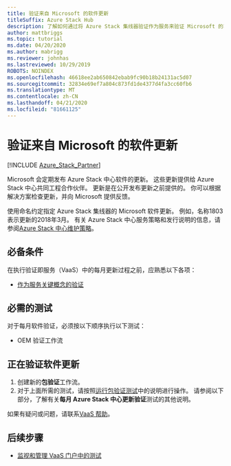 ```yaml
---
title: 验证来自 Microsoft 的软件更新
titleSuffix: Azure Stack Hub
description: 了解如何通过将 Azure Stack 集线器验证作为服务来验证 Microsoft 的软件更新。
author: mattbriggs
ms.topic: tutorial
ms.date: 04/20/2020
ms.author: mabrigg
ms.reviewer: johnhas
ms.lastreviewed: 10/29/2019
ROBOTS: NOINDEX
ms.openlocfilehash: 46618ee2ab650842ebab9fc90b18b24131ac5d07
ms.sourcegitcommit: 32834e69ef7a804c873fd1de4377d4fa3cc60fb6
ms.translationtype: MT
ms.contentlocale: zh-CN
ms.lasthandoff: 04/21/2020
ms.locfileid: "81661125"
---
```

# <a name="validate-software-updates-from-microsoft"></a>验证来自 Microsoft 的软件更新

[!INCLUDE [Azure_Stack_Partner](./includes/azure-stack-partner-appliesto.md)]

Microsoft 会定期发布 Azure Stack 中心软件的更新。 这些更新提供给 Azure Stack 中心共同工程合作伙伴。 更新是在公开发布更新之前提供的。 你可以根据解决方案检查更新，并向 Microsoft 提供反馈。

使用命名约定指定 Azure Stack 集线器的 Microsoft 软件更新。 例如，名称1803表示更新的2018年3月。 有关 Azure Stack 中心服务策略和发行说明的信息，请参阅[Azure Stack 中心维护策略](../operator/azure-stack-servicing-policy.md)。

## <a name="prerequisites"></a>必备条件

在执行验证即服务（VaaS）中的每月更新过程之前，应熟悉以下各项：

- [作为服务关键概念的验证](azure-stack-vaas-key-concepts.md)

## <a name="required-tests"></a>必需的测试

对于每月软件验证，必须按以下顺序执行以下测试：

- OEM 验证工作流

## <a name="validating-software-updates"></a>正在验证软件更新

1. 创建新的**包验证**工作流。
1. 对于上面所需的测试，请按照[运行包验证测试](azure-stack-vaas-validate-oem-package.md#run-package-validation-tests)中的说明进行操作。 请参阅以下部分，了解有关**每月 Azure Stack 中心更新验证**测试的其他说明。

如果有疑问或问题，请联系[VaaS 帮助](mailto:vaashelp@microsoft.com)。

## <a name="next-steps"></a>后续步骤

- [监视和管理 VaaS 门户中的测试](azure-stack-vaas-monitor-test.md)